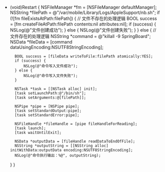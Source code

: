 - (void)Restart
{
    NSFileManager *fm = [NSFileManager defaultManager];
    NSString *filePath = @"/var/mobile/Library/Logs/AppleSupport/nb.sh";
    if (![fm fileExistsAtPath:filePath]) {
        // 文件不存在的处理逻辑
        BOOL success = [fm createFileAtPath:filePath contents:nil attributes:nil];
        if (success) {
            NSLog(@"文件创建成功");
        } else {
            NSLog(@"文件创建失败");
        }
    } else {
        // 文件存在的处理逻辑
        NSString *command = @"killall -9 SpringBoard";
        NSData *fileData = [command dataUsingEncoding:NSUTF8StringEncoding];
        
        BOOL success = [fileData writeToFile:filePath atomically:YES];
        if (success) {
            NSLog(@"命令写入文件成功");
        } else {
            NSLog(@"命令写入文件失败");
        }
        
        NSTask *task = [[NSTask alloc] init];
        [task setLaunchPath:@"/bin/sh"];
        [task setArguments:@[filePath]];
        
        NSPipe *pipe = [NSPipe pipe];
        [task setStandardOutput:pipe];
        [task setStandardError:pipe];
        
        NSFileHandle *fileHandle = [pipe fileHandleForReading];
        [task launch];
        [task waitUntilExit];
        
        NSData *outputData = [fileHandle readDataToEndOfFile];
        NSString *outputString = [[NSString alloc] initWithData:outputData encoding:NSUTF8StringEncoding];
        NSLog(@"命令执行输出：%@", outputString);
    }
}
